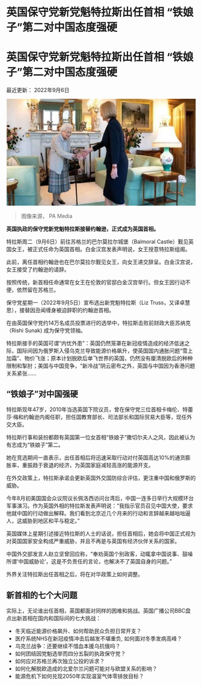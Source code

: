 # 英国保守党新党魁特拉斯出任首相 “铁娘子”第二对中国态度强硬

#  英国保守党新党魁特拉斯出任首相 “铁娘子”第二对中国态度强硬


最近更新： 2022年9月6日

![英国女王和首相特拉斯](_126611808_6ebc9a72-70e7-42ff-8449-0496bbdc3d99.jpg)

> 图像来源，  PA Media

**英国执政的保守党新党魁特拉斯接替约翰逊，正式成为英国首相。**

特拉斯周二（9月6日）前往苏格兰的巴尔莫拉尔城堡（Balmoral Castle）觐见英国女王，被正式任命为英国首相。白金汉宫发表声明说，女王授意特拉斯组阁。

此前，离任首相约翰逊也在巴尔莫拉尔觐见女王，向女王递交辞呈。白金汉宫说，女王接受了约翰逊的请辞。

按照传统，新首相任命通常在女王在伦敦的官邸白金汉宫举行。但女王因行动不便，依然留在苏格兰。

保守党星期一（2022年9月5日）宣布选出新党魁特拉斯（Liz Truss，又译卓慧思），接替因丑闻缠身被迫辞职的约翰逊首相。


在由英国保守党约14万名成员投票进行的选举中，特拉斯击败前财政大臣苏纳克（Rishi Sunak) 成为保守党领袖。

特拉斯接手的英国可谓“内忧外患”：英国仍然笼罩在新冠疫情造成的经济低迷之际，国际间因为俄罗斯入侵乌克兰导致能源价格飙升，使英国国内通胀问题“雪上加霜”、物价飞涨；原本计划脱欧后单飞世界的英国，仍然没有厘清脱欧后的种种限制和掣肘；美国与中国竞争，“新冷战”阴云密布之外，英国与中国因为香港问题关系紧张......

##  “铁娘子”对中国强硬

特拉斯现年47岁，2010年当选英国下院议员，曾在保守党三位首相卡梅伦、特蕾莎·梅和约翰逊内阁任职，担任国教育部长、司法部长和国际贸易大臣等，现任外交大臣。

特拉斯行事和装扮都颇有英国第一位女首相“铁娘子”撒切尔夫人之风，因此被认为有志成为“铁娘子”第二。

她在竞选期间一直表示，出任首相后将迅速采取行动对付英国高达10%的通货膨胀率，重振趋于衰退的经济，为英国家庭减轻高涨的能源开支。


在外交政策上，特拉斯承诺会更新英国外交国防综合评估，更注重中国和俄罗斯的威胁。

今年8月初美国国会众议院议长佩洛西访问台湾后，中国一连多日举行大规模环台军事演习。作为英国外相的特拉斯发表声明说：“我指示官员召见中国大使，要求他就中国的行动做出解释。我们看到北京近几个月来的行动和言辞越来越咄咄逼人，这威胁到地区和平与稳定。”

英国媒体上星期引述接近特拉斯的人士的话说，担任首相后，她会将中国正式视为对英国国家安全构成严重威胁，并且不再是与英国有经济伙伴关系的国家。

中国外交部发言人赵立坚曾回应称，“奉劝英国个别政客，动辄拿中国说事、鼓噪所谓‘中国威胁论’，这是不负责任的言论，也解决不了英国自身的问题。”

外界关注特拉斯出任首相之后，将在对华政策上如何调整。

##  新首相的七个大问题

实际上，无论谁出任首相，英国都面对同样的困难和挑战。英国广播公司BBC盘点出新首相在国内和国际间的七大挑战：

  * 冬天临近能源价格飙升、如何帮助民众负担日常开支？ 
  * 医疗系统NHS在新冠疫情冲击后越发不堪重负, 如何面对冬季发病高峰？ 
  * 乌克兰战争：还要继续不惜血本援乌抗俄吗？ 
  * 如何团结因党魁选举而四分五裂的执政保守党？ 
  * 如何应对苏格兰再次独立公投的诉求？ 
  * 如何化解脱欧造成的北爱尔兰问题可能对与欧盟关系的影响？ 
  * 能源危机下如何兑现2050年实现温室气体零排放目标？ 


